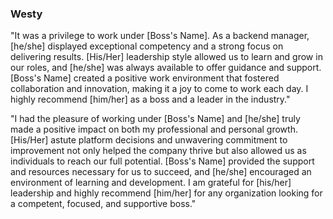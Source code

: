 ### Westy
"It was a privilege to work under [Boss's Name]. As a backend manager, [he/she] displayed exceptional competency and a strong focus on delivering results. [His/Her] leadership style allowed us to learn and grow in our roles, and [he/she] was always available to offer guidance and support. [Boss's Name] created a positive work environment that fostered collaboration and innovation, making it a joy to come to work each day. I highly recommend [him/her] as a boss and a leader in the industry."

"I had the pleasure of working under [Boss's Name] and [he/she] truly made a positive impact on both my professional and personal growth. [His/Her] astute platform decisions and unwavering commitment to improvement not only helped the company thrive but also allowed us as individuals to reach our full potential. [Boss's Name] provided the support and resources necessary for us to succeed, and [he/she] encouraged an environment of learning and development. I am grateful for [his/her] leadership and highly recommend [him/her] for any organization looking for a competent, focused, and supportive boss."

